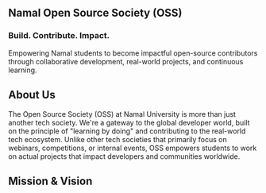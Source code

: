##  Namal Open Source Society (OSS)

  <h3> Build. Contribute. Impact. </h3>
  <p>Empowering Namal students to become impactful open-source contributors through collaborative development, real-world projects, and continuous learning.</p>

</div>
<h2>About Us</h2> 
The Open Source Society (OSS) at Namal University is more than just another tech society. We're a gateway to the global developer world, built on the principle of "learning by doing" and contributing to the real-world tech ecosystem.
Unlike other tech societies that primarily focus on webinars, competitions, or internal events, OSS empowers students to work on actual projects that impact developers and communities worldwide.
<h2> Mission & Vision <h2>
 

<!--
**OssNamal/OssNamal** is a ✨ _special_ ✨ repository because its `README.md` (this file) appears on your GitHub profile.

Here are some ideas to get you started:

- 🔭 I’m currently working on ...
- 🌱 I’m currently learning ...
- 👯 I’m looking to collaborate on ...
- 🤔 I’m looking for help with ...
- 💬 Ask me about ...
- 📫 How to reach me: ..
- 😄 Pronouns: ...
- ⚡ Fun fact: ...
-->
